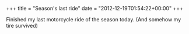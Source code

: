 +++
title = "Season's last ride"
date = "2012-12-19T01:54:22+00:00"
+++

Finished my last motorcycle ride of the season today.  (And somehow my tire survived)
			